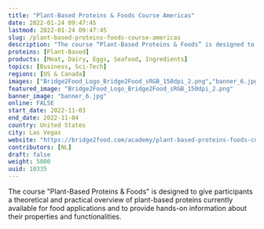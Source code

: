 ```yaml
---
title: "Plant-Based Proteins & Foods Course Americas"
date: 2022-01-24 09:47:45
lastmod: 2022-01-24 09:47:45
slug: /plant-based-proteins-foods-course-americas
description: "The course “Plant-Based Proteins & Foods” is designed to give participants a theoretical and practical overview of plant-based proteins currently available for food applications and to provide hands-on information about their properties and functionalities."
proteins: [Plant-Based]
products: [Meat, Dairy, Eggs, Seafood, Ingredients]
topics: [Business, Sci-Tech]
regions: [US & Canada]
images: ["Bridge2Food_Logo_Bridge2Food_sRGB_150dpi_2.png","banner_6.jpg"]
featured_image: "Bridge2Food_Logo_Bridge2Food_sRGB_150dpi_2.png"
banner_image: "banner_6.jpg"
online: FALSE
start_date: 2022-11-03
end_date: 2022-11-04
country: United States
city: Las Vegas
website: "https://bridge2food.com/academy/plant-based-proteins-foods-course-americas/"
contributors: [NL]
draft: false
weight: 5000
uuid: 10335
---
```

The course "Plant-Based Proteins & Foods" is designed to give
participants a theoretical and practical overview of plant-based
proteins currently available for food applications and to provide
hands-on information about their properties and functionalities.
